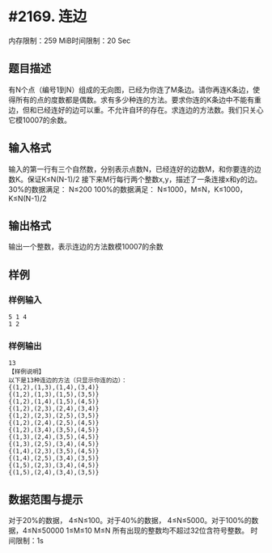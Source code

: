 # #2169. 连边

内存限制：259 MiB时间限制：20 Sec

## 题目描述

有N个点（编号1到N）组成的无向图，已经为你连了M条边。请你再连K条边，使得所有的点的度数都是偶数。求有多少种连的方法。要求你连的K条边中不能有重边，但和已经连好的边可以重。不允许自环的存在。求连边的方法数。我们只关心它模10007的余数。

## 输入格式

输入的第一行有三个自然数，分别表示点数N，已经连好的边数M，和你要连的边数K。保证K&le;N(N-1)/2 接下来M行每行两个整数x,y，描述了一条连接x和y的边。 30%的数据满足： N&le;200 100%的数据满足： N&le;1000，M&le;N，K&le;1000，K&le;N(N-1)/2

## 输出格式

输出一个整数，表示连边的方法数模10007的余数

## 样例

### 样例输入

    
    5 1 4
    1 2
    

### 样例输出

    
    13
    【样例说明】
    以下是13种连边的方法（只显示你连的边）：
    {(1,2),(1,3),(1,4),(3,4)}
    {(1,2),(1,3),(1,5),(3,5)}
    {(1,2),(1,4),(1,5),(4,5)}
    {(1,2),(2,3),(2,4),(3,4)}
    {(1,2),(2,3),(2,5),(3,5)}
    {(1,2),(2,4),(2,5),(4,5)}
    {(1,2),(3,4),(3,5),(4,5)}
    {(1,3),(2,4),(3,5),(4,5)}
    {(1,3),(2,5),(3,4),(4,5)}
    {(1,4),(2,3),(3,5),(4,5)}
    {(1,4),(2,5),(3,4),(3,5)}
    {(1,5),(2,3),(3,4),(4,5)}
    {(1,5),(2,4),(3,4),(3,5)}
    

## 数据范围与提示

对于20%的数据， 4&le;N&le;100。对于40%的数据， 4&le;N&le;5000。对于100%的数据，4&le;N&le;50000 1&le;M&le;10 M&le;N 所有出现的整数均不超过32位含符号整数。 时间限制：1s
